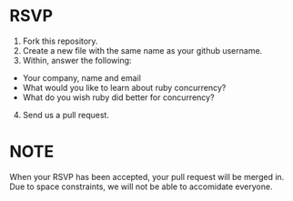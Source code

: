 RSVP
====

1. Fork this repository.
2. Create a new file with the same name as your github username.
3. Within, answer the following:
  - Your company, name and email
  - What would you like to learn about ruby concurrency?
  - What do you wish ruby did better for concurrency?
4. Send us a pull request.

NOTE
====
When your RSVP has been accepted, your pull request will be merged in. Due to space constraints, we will not be able to accomidate everyone.
